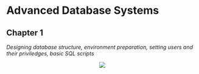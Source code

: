 # Advanced Database Systems
## Chapter 1
*Designing database structure, environment preparation, setting users and their priviledges, basic SQL scripts*

<p align="center">
<img src="https://user-images.githubusercontent.com/80395610/142781971-f66966a9-db18-4164-8cc8-dfb12c962289.JPG" >
</p>
